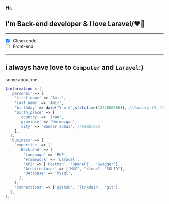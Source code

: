 ### Hi.
## I'm Back-end developer & I love Laravel/❤🐘
---
- [x] Clean code
- [ ] Front-end
---
i always have love to `Computer` and `Laravel`:)
---
some about me
```php
$information = [
  'personal' => [
    'first_name' => 'Amir',
    'last_name' => 'Amir',
    'birthday' => date("Y-m-d",strtotime(1222806600)), //January 10, 2008
    'birth_place' => [
      'country' => 'Iran',
      'province' => 'Hormozgan',
      'city' => 'Bandar abbas', //Gambroon
    ],
  ],
  'business' => [
    'expertise' => [
      'Back-end' => [
        'Language' => 'PHP',
        'Framework' => 'Laravel',
        'API' => ['Postman', 'OpenAPI', 'Swagger'],
        'Architectures' => ["MVC", "clean", "SOLID"],
        'Database' => 'Mysql',
      ],
    ],
    'connections' => ['github', 'linkdain', 'git'],
  ],
];
```
